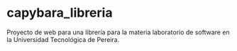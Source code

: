 # capybara_libreria
Proyecto de web para una librería para la materia laboratorio de software en la Universidad Tecnológica de Pereira.
